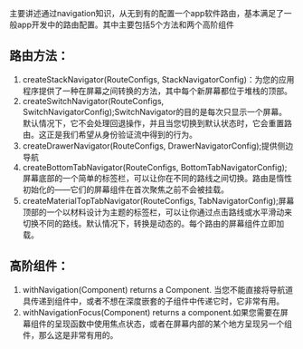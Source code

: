 
   主要讲述通过navigation知识，从无到有的配置一个app软件路由，基本满足了一般app开发中的路由配置。其中主要包括5个方法和两个高阶组件

## 路由方法：
 1. createStackNavigator(RouteConfigs, StackNavigatorConfig)：为您的应用程序提供了一种在屏幕之间转换的方法，其中每个新屏幕都位于堆栈的顶部。
 2. createSwitchNavigator(RouteConfigs, SwitchNavigatorConfig);SwitchNavigator的目的是每次只显示一个屏幕。默认情况下，它不会处理回退操作，并且当您切换到默认状态时，它会重置路由。这正是我们希望从身份验证流中得到的行为。
 3. createDrawerNavigator(RouteConfigs, DrawerNavigatorConfig);提供侧边导航
 4. createBottomTabNavigator(RouteConfigs, BottomTabNavigatorConfig);屏幕底部的一个简单的标签栏，可以让你在不同的路线之间切换。路由是惰性初始化的——它们的屏幕组件在首次聚焦之前不会被挂载。
 5. createMaterialTopTabNavigator(RouteConfigs, TabNavigatorConfig);屏幕顶部的一个以材料设计为主题的标签栏，可以让你通过点击路线或水平滑动来切换不同的路线。默认情况下，转换是动态的。每个路由的屏幕组件立即加载。

## 高阶组件：
 1. withNavigation(Component) returns a Component. 当您不能直接将导航道具传递到组件中，或者不想在深度嵌套的子组件中传递它时，它非常有用。
 2. withNavigationFocus(Component) returns a component.如果您需要在屏幕组件的呈现函数中使用焦点状态，或者在屏幕内部的某个地方呈现另一个组件，那么这是非常有用的。
